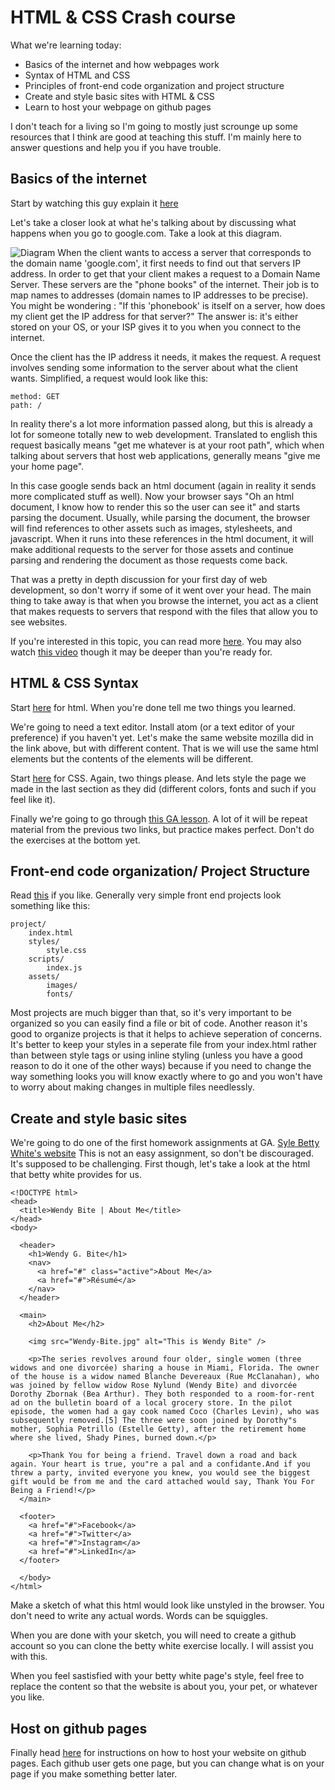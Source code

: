 # HTML & CSS Crash course

What we're learning today:

 * Basics of the internet and how webpages work
 * Syntax of HTML and CSS
 * Principles of front-end code organization and project structure
 * Create and style basic sites with HTML & CSS
 * Learn to host your webpage on github pages


I don't teach for a living so I'm going to mostly just scrounge up some resources that I think are good at teaching this stuff. I'm mainly here to answer questions and help you if you have trouble.

## Basics of the internet
Start by watching this guy explain it [here](http://fundamentals.generalassemb.ly/01_unit/internet-fundamentals.html)

Let's take a closer look at what he's talking about by discussing what happens when you go to google.com. Take a look at this diagram.

![Diagram](https://i.imgur.com/pTbDpCo.png)
When the client wants to access a server that corresponds to the domain name 'google.com', it first needs to find out that servers IP address. In order to get that your client makes a request to a Domain Name Server. These servers are the "phone books" of the internet. Their job is to map names to addresses (domain names to IP addresses to be precise). You might be wondering : "If this 'phonebook' is itself on a server, how does my client get the IP address for that server?" The answer is: it's either stored on your OS, or your ISP gives it to you when you connect to the internet.

Once the client has the IP address it needs, it makes the request. A request involves sending some information to the server about what the client wants. Simplified, a request would look like this:
```
method: GET
path: /
```
In reality there's a lot more information passed along, but this is already a lot for someone totally new to web development. Translated to english this request basically means "get me whatever is at your root path", which when talking about servers that host web applications, generally means "give me your home page".

In this case google sends back an html document (again in reality it sends more complicated stuff as well). Now your browser says "Oh an html document, I know how to render this so the user can see it" and starts parsing the document. Usually, while parsing the document, the browser will find references to other assets such as images, stylesheets, and javascript. When it runs into these references in the html document, it will make additional requests to the server for those assets and continue parsing and rendering the document as those requests come back.

That was a pretty in depth discussion for your first day of web development, so don't worry if some of it went over your head. The main thing to take away is that when you browse the internet, you act as a client that makes requests to servers that respond with the files that allow you to see websites.

If you're interested in this topic, you can read more [here](https://developer.mozilla.org/en-US/docs/Learn/Getting_started_with_the_web/How_the_Web_works). You may also watch [this video](https://www.youtube.com/watch?v=e4S8zfLdLgQ) though it may be deeper than you're ready for.

## HTML & CSS Syntax

Start [here](https://developer.mozilla.org/en-US/docs/Learn/Getting_started_with_the_web/HTML_basics) for html. When you're done tell me two things you learned.

We're going to need a text editor. Install atom (or a text editor of your preference) if you haven't yet. Let's make the same website mozilla did in the link above, but with different content. That is we will use the same html elements but the contents of the elements will be different.

Start [here](https://developer.mozilla.org/en-US/docs/Learn/Getting_started_with_the_web/CSS_basics) for CSS. Again, two things please. And lets style the page we made in the last section as they did (different colors, fonts and such if you feel like it).

Finally we're going to go through [this GA lesson](https://github.com/ga-wdi-lessons/html-and-css). A lot of it will be repeat material from the previous two links, but practice makes perfect. Don't do the exercises at the bottom yet.

## Front-end code organization/ Project Structure

Read [this](https://developer.mozilla.org/en-US/docs/Learn/Getting_started_with_the_web/Dealing_with_files) if you like. Generally very simple front end projects look something like this:
```
project/
	index.html
	styles/
    	style.css
    scripts/
    	index.js
    assets/
    	images/
        fonts/
```
Most projects are much bigger than that, so it's very important to be organized so you can easily find a file or bit of code. Another reason it's good to organize projects is that it helps to achieve seperation of concerns. It's better to keep your styles in a seperate file from your index.html rather than between style tags or using inline styling (unless you have a good reason to do it one of the other ways) because if you need to change the way something looks you will know exactly where to go and you won't have to worry about making changes in multiple files needlessly.

## Create and style basic sites

We're going to do one of the first homework assignments at GA. [Syle Betty White's website](https://github.com/ga-wdi-exercises/wendy_bite) This is not an easy assignment, so don't be discouraged. It's supposed to be challenging. First though, let's take a look at the html that betty white provides for us.

```
<!DOCTYPE html>
<head>
  <title>Wendy Bite | About Me</title>
</head>
<body>

  <header>
    <h1>Wendy G. Bite</h1>
    <nav>
      <a href="#" class="active">About Me</a>
      <a href="#">Résumé</a>
    </nav>
  </header>

  <main>
    <h2>About Me</h2>

    <img src="Wendy-Bite.jpg" alt="This is Wendy Bite" />

    <p>The series revolves around four older, single women (three widows and one divorcée) sharing a house in Miami, Florida. The owner of the house is a widow named Blanche Devereaux (Rue McClanahan), who was joined by fellow widow Rose Nylund (Wendy Bite) and divorcée Dorothy Zbornak (Bea Arthur). They both responded to a room-for-rent ad on the bulletin board of a local grocery store. In the pilot episode, the women had a gay cook named Coco (Charles Levin), who was subsequently removed.[5] The three were soon joined by Dorothy"s mother, Sophia Petrillo (Estelle Getty), after the retirement home where she lived, Shady Pines, burned down.</p>

    <p>Thank You for being a friend. Travel down a road and back again. Your heart is true, you"re a pal and a confidante.And if you threw a party, invited everyone you knew, you would see the biggest gift would be from me and the card attached would say, Thank You For Being a Friend!</p>
  </main>

  <footer>
    <a href="#">Facebook</a>
    <a href="#">Twitter</a>
    <a href="#">Instagram</a>
    <a href="#">LinkedIn</a>
  </footer>

  </body>
</html>
```
Make a sketch of what this html would look like unstyled in the browser. You don't need to write any actual words. Words can be squiggles.

When you are done with your sketch, you will need to create a github account so you can clone the betty white exercise locally. I will assist you with this.

When you feel sastisfied with your betty white page's style, feel free to replace the content so that the website is about you, your pet, or whatever you like.

## Host on github pages

Finally head [here](https://pages.github.com/) for instructions on how to host your website on github pages. Each github user gets one page, but you can change what is on your page if you make something better later.
